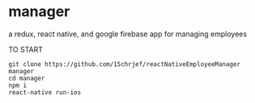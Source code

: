 # manager
a redux, react native, and google firebase app for managing employees

TO START
```
git clone https://github.com/15chrjef/reactNativeEmployeeManager manager
cd manager
npm i
react-native run-ios
```
